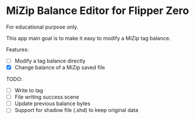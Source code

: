 # MiZip Balance Editor for Flipper Zero

For educational purpose only.

This app main goal is to make it easy to modify a MiZip tag balance.

Features:
- [ ] Modify a tag balance directly
- [x] Change balance of a MiZip saved file

TODO:
- [ ] Write to tag
- [ ] File writing success scene
- [ ] Update previous balance bytes
- [ ] Support for shadow file (.shd) to keep original data
